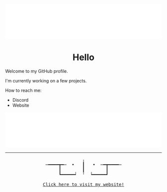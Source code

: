 ![](/assets/bgt.svg)

<div align="center"><h1 align="center"><b>Hello</b></h1></div>

Welcome to my GitHub profile.

I'm currently working on a few projects.

How to reach me:
- Discord
- Website


![](/assets/bgb.svg)

---

<pre align="center">
              ╷              
─━━━━┳━─  •   ┃   •  ─━┳━━━━─
     ┃        ┃        ┃     
     ┗━━━━━┙  ╵  ┕━━━━━┛     

<a title="Visit Website" href="https://kenanmasri.com/">Click here to visit my website!</a>
</code></pre>

<!--
**knno/knno** is a ✨ _special_ ✨ repository because its `README.md` (this file) appears on your GitHub profile.

Here are some ideas to get you started:

- 🔭 I’m currently working on ...
- 🌱 I’m currently learning ...
- 👯 I’m looking to collaborate on ...
- 🤔 I’m looking for help with ...
- 💬 Ask me about ...
- 📫 How to reach me: ...
- 😄 Pronouns: ...
- ⚡ Fun fact: ...
-->
